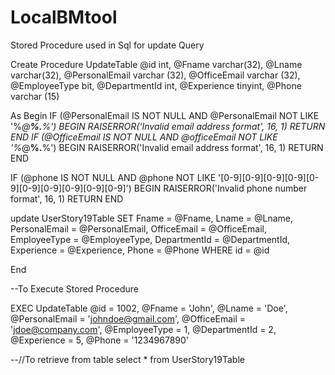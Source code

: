 # LocalBMtool

Stored Procedure used in Sql for update Query

Create Procedure UpdateTable
@id int,
@Fname varchar(32),
@Lname varchar(32),
@PersonalEmail varchar (32),
@OfficeEmail varchar (32),
@EmployeeType bit,
@DepartmentId int,
@Experience tinyint,
@Phone varchar (15)

As
Begin
		  IF (@PersonalEmail IS NOT NULL AND @PersonalEmail NOT LIKE '%_@__%.__%')
   BEGIN
      RAISERROR('Invalid email address format', 16, 1)
      RETURN
   END
   	  IF (@OfficeEmail IS NOT NULL AND @officeEmail NOT LIKE '%_@__%.__%')
   BEGIN
      RAISERROR('Invalid email address format', 16, 1)
      RETURN
   END

   IF (@phone IS NOT NULL AND @phone NOT LIKE '[0-9][0-9][0-9][0-9][0-9][0-9][0-9][0-9][0-9][0-9]')
   BEGIN
      RAISERROR('Invalid phone number format', 16, 1)
      RETURN
   END

   update UserStory19Table
  SET Fname = @Fname,
       Lname = @Lname,
       PersonalEmail = @PersonalEmail,
       OfficeEmail = @OfficeEmail,
       EmployeeType = @EmployeeType,
       DepartmentId = @DepartmentId,
       Experience = @Experience,
       Phone = @Phone
   WHERE id = @id

   End

--To Execute Stored Procedure


EXEC UpdateTable
   @id = 1002,
   @Fname = 'John',
   @Lname = 'Doe',
   @PersonalEmail = 'johndoe@gmail.com',
   @OfficeEmail = 'jdoe@company.com',
   @EmployeeType = 1,
   @DepartmentId = 2,
   @Experience = 5,
   @Phone = '1234967890'


   --//To retrieve from table
   select * from UserStory19Table


